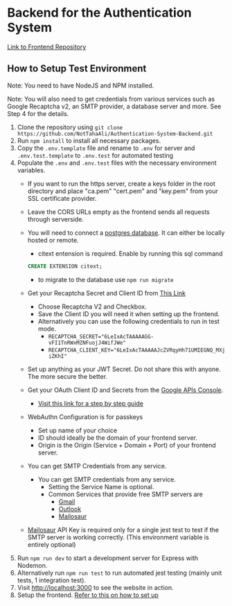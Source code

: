 # Backend for the Authentication System

[Link to Frontend Repository](https://github.com/NotTahaAli/Authentication-System-Frontend)

## How to Setup Test Environment

Note: You need to have NodeJS and NPM installed.

Note: You will also need to get credentials from various services such as Google Recaptcha v2, an SMTP provider, a database server and more. See Step 4 for the details.

1. Clone the repository using `git clone https://github.com/NotTahaAli/Authentication-System-Backend.git`
2. Run `npm install` to install all necessary packages.
3. Copy the `.env.template` file and rename to `.env` for server and `.env.test.template` to `.env.test` for automated testing
4. Populate the `.env` and `.env.test` files with the necessary environment variables.
    - If you want to run the https server, create a keys folder in the root directory and place "ca.pem" "cert.pem" and "key.pem" from your SSL certificate provider.
    - Leave the CORS URLs empty as the frontend sends all requests through serverside.
    - You will need to connect a [postgres database](https://www.postgresql.org/). It can either be locally hosted or remote.
        - citext entension is required. Enable by running this sql command

        ```sql
        CREATE EXTENSION citext;
        ```

        - to migrate to the database use `npm run migrate`
    - Get your Recaptcha Secret and Client ID from [This Link](https://www.google.com/recaptcha/admin/create)
        - Choose Recaptcha V2 and Checkbox.
        - Save the Client ID you will need it when setting up the frontend.
        - Alternatively you can use the following credentials to run in test mode.
            - `RECAPTCHA_SECRET="6LeIxAcTAAAAAGG-vFI1TnRWxMZNFuojJ4WifJWe"`
            - `RECAPTCHA_CLIENT_KEY="6LeIxAcTAAAAAJcZVRqyHh71UMIEGNQ_MXjiZKhI"`
    - Set up anything as your JWT Secret. Do not share this with anyone. The more secure the better.
    - Get your OAuth Client ID and Secrets from the [Google APIs Console](https://console.developers.google.com/apis).
        - [Visit this link for a step by step guide](https://developers.google.com/identity/gsi/web/guides/get-google-api-clientid)
    - WebAuthn Configuration is for passkeys
        - Set up name of your choice
        - ID should ideally be the domain of your frontend server.
        - Origin is the Origin (Service + Domain + Port) of your frontend server.
    - You can get SMTP Credentials from any service.
        - You can get SMTP credentials from any service.
            - Setting the Service Name is optional.
            - Common Services that provide free SMTP servers are
                - [Gmail](https://mail.google.com)
                - [Outlook](https://outlook.office.com)
                - [Mailosaur](https://mailosaur.com/)
    - [Mailosaur](https://mailosaur.com/) API Key is required only for a single jest test to test if the SMTP server is working correctly. (This environment variable is entirely optional)
5. Run `npm run dev` to start a development server for Express with Nodemon.
6. Alternatively run `npm run test` to run automated jest testing (mainly unit tests, 1 integration test).
7. Visit <http://localhost:3000> to see the website in action.
8. Setup the frontend. [Refer to this on how to set up](https://github.com/NotTahaAli/Authentication-System-Frontend/blob/main/README.md)
